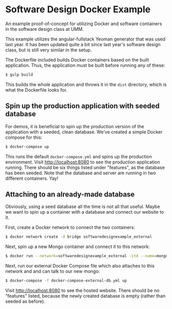# Software Design Docker Example
An example proof-of-concept for utilizing Docker and software containers in the software design class at UMM.

This example utilizes the angular-fullstack Yeoman generator that was used last year. It has been updated quite a bit since last year's software design class, but is still very similar in the setup.

The Dockerfile included builds Docker containers based on the built application. Thus, the application must be built before running any of these:

```bash
$ gulp build
```

This builds the whole application and throws it in the `dist` directory, which is what the Dockerfile looks for.

## Spin up the production application with seeded database

For demos, it is beneficial to spin up the production version of the application with a seeded, clean database. We've created a simple Docker compose for this:

```bash
$ docker-compose up
```

This runs the default `docker-compose.yml` and spins up the production environment. Visit [http://localhost:8080][local] to see the production application running. There should be six things listed under "features", as the database has been seeded. Note that the database and server are running in two different containers. Yay!

## Attaching to an already-made database

Obviously, using a seed database all the time is not all that useful. Maybe we want to spin up a container with a database and connect our website to it.

First, create a Docker network to connect the two containers:

```bash
$ docker network create -d bridge softwaredesignexample_external
```

Next, spin up a new Mongo container and connect it to this network:

```bash
$ docker run --network=softwaredesignexample_external -itd --name=mongo_1 mongo
```

Next, run our external Docker Compose file which also attaches to this network and and can talk to our new mongo:

```bash
$ docker-compose -f docker-compose-external-db.yml up
```

Visit [http://localhost:8080][local] to see the hosted website. There should be no "features" listed, because the newly created database is empty (rather than seeded as before).

[local]: http://localhost:8080

